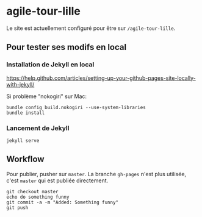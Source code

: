 # agile-tour-lille

Le site est actuellement configuré pour être sur `/agile-tour-lille`.

## Pour tester ses modifs en local

### Installation de Jekyll en local

https://help.github.com/articles/setting-up-your-github-pages-site-locally-with-jekyll/

Si problème "nokogiri" sur Mac:

    bundle config build.nokogiri --use-system-libraries
    bundle install

### Lancement de Jekyll

    jekyll serve

## Workflow

Pour publier, pusher sur `master`. La branche `gh-pages` n'est plus utilisée, c'est `master` qui est publiée directement.

    git checkout master
    echo do something funny
    git commit -a -m "Added: Something funny"
    git push
